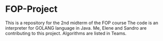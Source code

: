 # FOP-Project
This is a repository for the 2nd midterm of the FOP course
The code is an interpreter for GOLANG language in Java. Me, Elene and Sandro are contributing to this project. Algorithms are listed in Teams.
